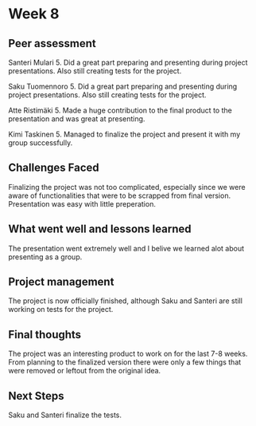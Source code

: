 # Week 8
## Peer assessment
Santeri Mulari 5. Did a great part preparing and presenting during project presentations. Also still creating tests for the project.

Saku Tuomennoro 5. Did a great part preparing and presenting during project presentations. Also still creating tests for the project.

Atte Ristimäki 5. Made a huge contribution to the final product to the presentation and was great at presenting.

Kimi Taskinen 5. Managed to finalize the project and present it with my group successfully.

## Challenges Faced
Finalizing the project was not too complicated, especially since we were aware of functionalities that were to be scrapped from final version. Presentation was easy with little preperation.

## What went well and lessons learned
The presentation went extremely well and I belive we learned alot about presenting as a group.

## Project management
The project is now officially finished, although Saku and Santeri are still working on tests for the project.


## Final thoughts
The project was an interesting product to work on for the last 7-8 weeks. From planning to the finalized version there were only a few things that were removed or leftout from the original idea.

## Next Steps
Saku and Santeri finalize the tests.